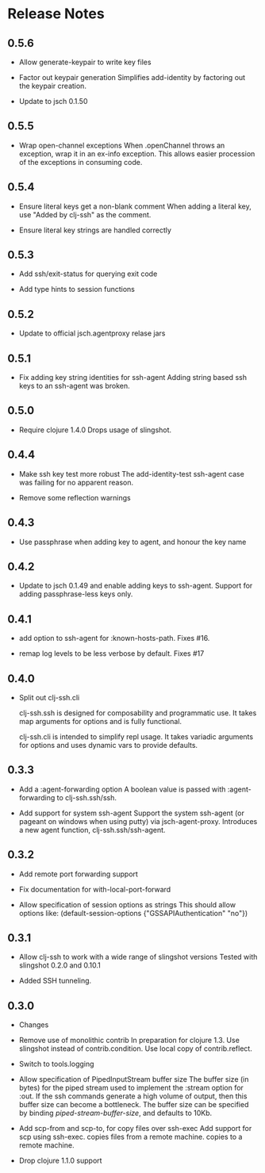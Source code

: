 # Release Notes

## 0.5.6

- Allow generate-keypair to write key files

- Factor out keypair generation
  Simplifies add-identity by factoring out the keypair creation.

- Update to jsch 0.1.50

## 0.5.5

- Wrap open-channel exceptions
  When .openChannel throws an exception, wrap it in an ex-info exception. 
  This allows easier procession of the exceptions in consuming code.

## 0.5.4

- Ensure literal keys get a non-blank comment
  When adding a literal key, use "Added by clj-ssh" as the comment.

- Ensure literal key strings are handled correctly


## 0.5.3

- Add ssh/exit-status for querying exit code

- Add type hints to session functions

## 0.5.2

- Update to official jsch.agentproxy relase jars

## 0.5.1

- Fix adding key string identities for ssh-agent
  Adding string based ssh keys to an ssh-agent was broken.

## 0.5.0

- Require clojure 1.4.0
  Drops usage of slingshot.

## 0.4.4

- Make ssh key test more robust
  The add-identity-test ssh-agent case was failing for no apparent reason.

- Remove some reflection warnings

## 0.4.3

- Use passphrase when adding key to agent, and honour the key name

## 0.4.2

- Update to jsch 0.1.49 and enable adding keys to ssh-agent. Support for
  adding passphrase-less keys only.

## 0.4.1

- add option to ssh-agent for :known-hosts-path. Fixes #16.

- remap log levels to be less verbose by default. Fixes #17

## 0.4.0

- Split out clj-ssh.cli

  clj-ssh.ssh is designed for composability and programmatic use. It takes 
  map arguments for options and is fully functional.

  clj-ssh.cli is intended to simplify repl usage. It takes variadic
  arguments for options and uses dynamic vars to provide defaults.

## 0.3.3

- Add a :agent-forwarding option
  A boolean value is passed with :agent-forwarding to clj-ssh.ssh/ssh.

- Add support for system ssh-agent
  Support the system ssh-agent (or pageant on windows when using putty) via 
  jsch-agent-proxy. Introduces a new agent function, clj-ssh.ssh/ssh-agent.

## 0.3.2

- Add remote port forwarding support

- Fix documentation for with-local-port-forward

- Allow specification of session options as strings
  This should allow options like:
   (default-session-options {"GSSAPIAuthentication" "no"})

## 0.3.1

- Allow clj-ssh to work with a wide range of slingshot versions
  Tested with slingshot 0.2.0 and 0.10.1

- Added SSH tunneling.

## 0.3.0

* Changes

- Remove use of monolithic contrib
  In preparation for clojure 1.3. Use slingshot instead of
  contrib.condition. Use local copy of contrib.reflect.

- Switch to tools.logging

- Allow specification of PipedInputStream buffer size
  The buffer size (in bytes) for the piped stream used to implement the
  :stream option for :out. If the ssh commands generate a high volume of
  output, then this buffer size can become a bottleneck. The buffer size
  can be specified by binding *piped-stream-buffer-size*, and defaults to
  10Kb.

- Add scp-from and scp-to, for copy files over ssh-exec
  Add support for scp using ssh-exec.   copies files from a remote machine.
   copies to a remote machine.

- Drop clojure 1.1.0 support
